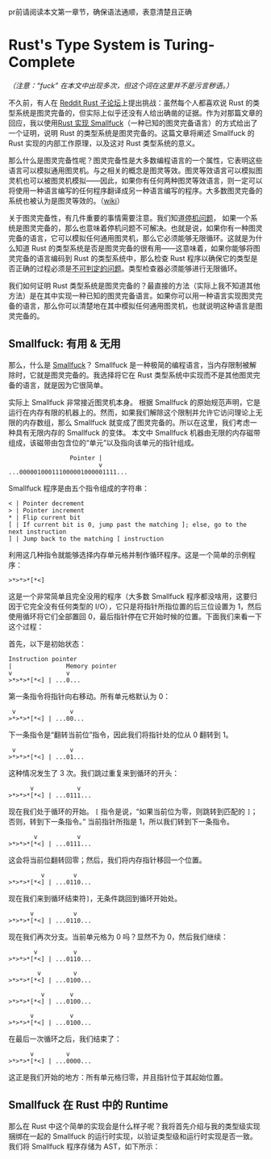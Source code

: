pr前请阅读本文第一章节，确保语法通顺，表意清楚且正确

# Rust's Type System is Turing-Complete

*（注意：“fuck” 在本文中出现多次，但这个词在这里并不是污言秽语。）* 

不久前，有人在 [Reddit Rust 子论坛](https://www.reddit.com/r/rust/comments/5y4x9r/challenge_rusts_type_system_is_not_turing_complete/)上提出挑战：虽然每个人都喜欢说 Rust 的类型系统是图灵完备的，但实际上似乎还没有人给出确凿的证据。作为对那篇文章的回应，我以使用[Rust 实现 Smallfuck](https://github.com/sdleffler/tarpit-rs)（一种已知的图灵完备语言）的方式给出了一个证明，说明 Rust 的类型系统是图灵完备的。这篇文章将阐述 Smallfuck 的 Rust 实现的内部工作原理，以及这对 Rust 类型系统的意义。



那么什么是图灵完备性呢？图灵完备性是大多数编程语言的一个属性，它表明这些语言可以模拟通用图灵机。与之相关的概念是图灵等效。图灵等效语言可以模拟图灵机也可以被图灵机模拟——因此，如果你有任何两种图灵等效语言，则一定可以将使用一种语言编写的任何程序翻译成另一种语言编写的程序。大多数图灵完备的系统也被认为是图灵等效的。（[wiki](https://en.wikipedia.org/wiki/Turing_completeness#Formal_definitions)）



关于图灵完备性，有几件重要的事情需要注意。我们知道[停机问题](https://en.wikipedia.org/wiki/Halting_problem)， 如果一个系统是图灵完备的，那么也意味着停机问题不可解决。也就是说，如果你有一种图灵完备的语言，它可以模拟任何通用图灵机，那么它必须能够无限循环。这就是为什么知道 Rust 的类型系统是否是图灵完备的很有用——这意味着，如果你能够将图灵完备的语言编码到 Rust 的类型系统中，那么检查 Rust 程序以确保它的类型是否正确的过程必须是[不可判定的问题](https://en.wikipedia.org/wiki/Undecidable_problem)。类型检查器必须能够进行无限循环。



我们如何证明 Rust 类型系统是图灵完备的？最直接的方法（实际上我不知道其他方法）是在其中实现一种已知的图灵完备语言。如果你可以用一种语言实现图灵完备的语言，那么你可以清楚地在其中模拟任何通用图灵机，也就说明这种语言是图灵完备的。



## Smallfuck: 有用 & 无用

那么，什么是 [Smallfuck](https://esolangs.org/wiki/Smallfuck)？ Smallfuck 是一种极简的编程语言，当内存限制被解除时，它就是图灵完备的。我选择将它在 Rust 类型系统中实现而不是其他图灵完备的语言，就是因为它很简单。



实际上 Smallfuck 非常接近图灵机本身。 根据 Smallfuck 的原始规范声明，它是运行在内存有限的机器上的。然而，如果我们解除这个限制并允许它访问理论上无限的内存数组，那么 Smallfuck 就变成了图灵完备的。所以在这里，我们考虑一种具有无限内存的 Smallfuck 的变体。 本文中 Smallfuck 机器由无限的内存磁带组成，该磁带由包含位的“单元”以及指向该单元的指针组成。

```
                 Pointer |
                         v
...000001000111000001000001111...
```

Smallfuck 程序是由五个指令组成的字符串：

```
< | Pointer decrement
> | Pointer increment
* | Flip current bit
[ | If current bit is 0, jump past the matching ]; else, go to the next instruction
] | Jump back to the matching [ instruction
```

利用这几种指令就能够选择内存单元格并制作循环程序。这是一个简单的示例程序：

```
>*>*>*[*<]
```

这是一个非常简单且完全没用的程序（大多数 Smallfuck 程序都没啥用，这要归因于它完全没有任何类型的 I/O），它只是将指针所指位置的后三位设置为 1，然后使用循环将它们全部置回 0，最后指针停在它开始时候的位置。下面我们来看一下这个过程：

首先，以下是初始状态：

```
Instruction pointer
|               Memory pointer
v               v
>*>*>*[*<] | ...0...
```

第一条指令将指针向右移动。所有单元格默认为 0：

```
 v               v
>*>*>*[*<] | ...00...
```

下一条指令是“翻转当前位”指令，因此我们将指针处的位从 0 翻转到 1。

```
 v               v
>*>*>*[*<] | ...01...
```

这种情况发生了 3 次。我们跳过重复来到循环的开头：

```
      v            v
>*>*>*[*<] | ...0111...
```

现在我们处于循环的开始。 `[` 指令是说，“如果当前位为零，则跳转到匹配的 `]`；否则，转到下一条指令。” 当前指针所指是 1，所以我们转到下一条指令。

```
       v           v
>*>*>*[*<] | ...0111...
```

这会将当前位翻转回零；然后，我们将内存指针移回一个位置。

```
         v        v
>*>*>*[*<] | ...0110...
```

现在我们来到循环结束符`]`，无条件跳回到循环开始处。

```
      v           v
>*>*>*[*<] | ...0110...
```

现在我们再次分支。当前单元格为 0 吗？显然不为 0，然后我们继续：



```
       v          v
>*>*>*[*<] | ...0110...

        v         v
>*>*>*[*<] | ...0100...

         v       v
>*>*>*[*<] | ...0100...

      v          v
>*>*>*[*<] | ...0100...
```

在最后一次循环之后，我们结束了：

```
      v         v
>*>*>*[*<] | ...0000...
```

这正是我们开始的地方：所有单元格归零，并且指针位于其起始位置。



## Smallfuck 在 Rust 中的 Runtime

那么在 Rust 中这个简单的实现会是什么样子呢？我将首先介绍与我的类型级实现捆绑在一起的 Smallfuck 的运行时实现，以验证类型级和运行时实现是否一致。我们将 Smallfuck 程序存储为 AST，如下所示：





















